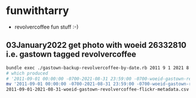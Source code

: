 # funwithtarry
* revolvercoffee fun stuff :-)
## 03January2022 get photo with woeid 26332810 i.e. gastown tagged revolvercoffee

```bash
bundle exec ./gastown-backup-revolvercoffee-by-date.rb 2011 9 1 2021 8 31
# which produced 
# '2011-09-01 00:00:00 -0700-2021-08-31 23:59:00 -0700-woeid-gastown-revolvercoffee-flickr-metadata.csv'
mv '2011-09-01 00:00:00 -0700-2021-08-31 23:59:00 -0700-woeid-gastown-revolvercoffee-flickr-metadata.csv' \
2011-09-01-2021-08-31-woeid-gastown-revolvercoffee-flickr-metadata.csv'
```
